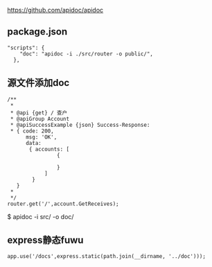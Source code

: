 https://github.com/apidoc/apidoc

## package.json
```
"scripts": {
    "doc": "apidoc -i ./src/router -o public/",
  },
```

## 源文件添加doc
```
/**
 *
 * @api {get} / 查户
 * @apiGroup Account
 * @apiSuccessExample {json} Success-Response:
 * { code: 200,
      msg: 'OK',
      data:
       { accounts: [
                {
                    
                }
            ]
        }
   }
 *
 */
router.get('/',account.GetReceives);
```
$ apidoc -i src/ -o doc/

## express静态fuwu
```
app.use('/docs',express.static(path.join(__dirname, '../doc')));
```